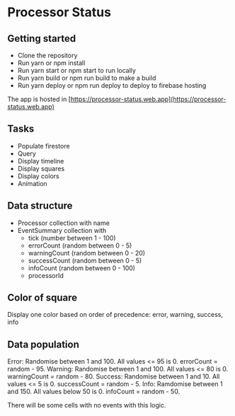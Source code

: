 # Processor Status

## Getting started

- Clone the repository
- Run yarn or npm install
- Run yarn start or npm start to run locally
- Run yarn build or npm run build to make a build
- Run yarn deploy or npm run deploy to deploy to firebase hosting

The app is hosted in [https://processor-status.web.app](https://processor-status.web.app)

## Tasks

- Populate firestore
- Query
- Display timeline
- Display squares
- Display colors
- Animation

## Data structure

- Processor collection with name
- EventSummary collection with
  - tick (number between 1 - 100)
  - errorCount (random between 0 - 5)
  - warningCount (random between 0 - 20)
  - successCount (random between 0 - 5)
  - infoCount (random between 0 - 100)
  - processorId

## Color of square

Display one color based on order of precedence: error, warning, success, info

## Data population

Error: Randomise between 1 and 100. All values <= 95 is 0. errorCount = random - 95.
Warning: Randomise between 1 and 100. All values <= 80 is 0. warningCount = random - 80.
Success: Randomise between 1 and 10. All values <= 5 is 0. successCount = random - 5.
Info: Ramdomise between 1 and 150. All values below 50 is 0. infoCount = random - 50.

There will be some cells with no events with this logic.

